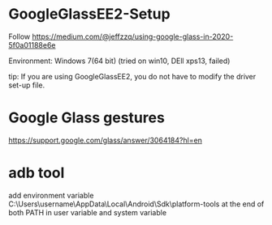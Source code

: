 # GoogleGlassEE2-Setup

Follow https://medium.com/@jeffzzq/using-google-glass-in-2020-5f0a01188e6e

Environment: Windows 7(64 bit)
(tried on win10, DEll xps13, failed)

tip: If you are using GoogleGlassEE2, you do not have to modify the driver set-up file.


# Google Glass gestures

https://support.google.com/glass/answer/3064184?hl=en


# adb tool
add environment variable C:\Users\username\AppData\Local\Android\Sdk\platform-tools
at the end of both PATH in user variable and system variable
